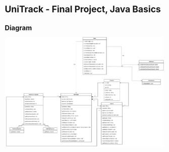 # UniTrack - Final Project, Java Basics

## Diagram
![UML UniTrack Diagram](./src/main/resources/Unitrack-UML.jpg)
